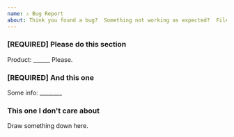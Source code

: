 ```yaml
---
name: ⚠️ Bug Report
about: Think you found a bug?  Something not working as expected?  File a bug report.
---
```


<!-- DO NOT DELETE 
validate_template=true
template_path=.github/ISSUE_TEMPLATE/bugs.md
-->

### [REQUIRED] Please do this section

Product: ______
Please.

### [REQUIRED] And this one

Some info: ________

### This one I don't care about

Draw something down here.
